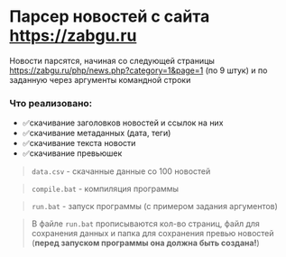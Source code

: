 # Парсер новостей с сайта https://zabgu.ru

Новости парсятся, начиная со следующей страницы https://zabgu.ru/php/news.php?category=1&page=1 (по 9 штук) и по заданную через аргументы командной строки
### Что реализовано:
- ✅скачивание заголовков новостей и ссылок на них
- ✅скачивание метаданных (дата, теги)
- ✅скачивание текста новости
- ✅скачивание превьюшек

> `data.csv` - скачанные данные со 100 новостей

> `compile.bat` - компиляция программы

> `run.bat` - запуск программы (с примером задания аргументов)

> В файле `run.bat` прописываются кол-во страниц, файл для сохранения данных и папка для сохранения превью новостей (**перед запуском программы она должна быть создана!**)